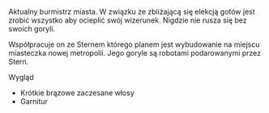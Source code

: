 Aktualny burmistrz miasta. W związku ze zbliżającą się elekcją gotów jest zrobić wszystko aby ocieplić swój wizerunek. Nigdzie nie rusza się bez swoich goryli.

Współpracuje on ze Sternem którego planem jest wybudowanie na miejscu miasteczka nowej metropolii. Jego goryle są robotami podarowanymi przez Stern.

Wygląd

<ul>
<li>Krótkie brązowe zaczesane włosy</li>
<li>Garnitur</li>
</ul>
